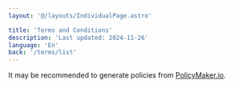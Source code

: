 ```yaml
---
layout: '@/layouts/IndividualPage.astro'

title: 'Terms and Conditions'
description: 'Last updated: 2024-11-26'
language: 'En'
back: '/terms/list'
---
```


It may be recommended to generate policies from
[PolicyMaker.io](https://policymaker.io).

